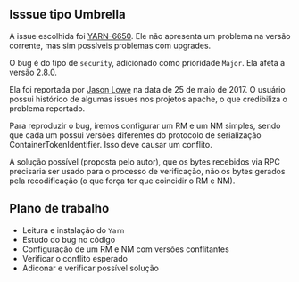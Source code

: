 ## Isssue tipo Umbrella

A issue escolhida foi [YARN-6650](https://issues.apache.org/jira/browse/YARN-6650). Ele não apresenta um problema na versão corrente, mas sim possíveis problemas com upgrades. 

O bug é do tipo de ``security``, adicionado como prioridade ``Major``. Ela afeta a versão 2.8.0.

Ela foi reportada por [Jason Lowe](https://issues.apache.org/jira/secure/ViewProfile.jspa?name=jlowe) na data de 25 de maio de 2017. O usuário possui histórico de algumas issues nos projetos apache, o que credibiliza o problema reportado.

Para reproduzir o bug, iremos configurar um RM e um NM simples, sendo que cada um possui versões diferentes do protocolo de serialização ContainerTokenIdentifier. Isso deve causar um conflito.

A solução possível (proposta pelo autor), que os bytes recebidos via RPC precisaria ser usado para o processo de verificação, não os bytes gerados pela recodificação (o que força ter que coincidir o RM e NM).

## Plano de trabalho

* Leitura e instalação do ``Yarn``
* Estudo do bug no código
* Configuração de um RM e NM com versões conflitantes
* Verificar o conflito esperado
* Adiconar e verificar possível solução